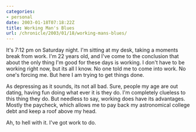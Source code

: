```yaml
--- 
categories:
- personal
date: 2003-01-18T07:18:22Z
title: Working Man's Blues
url: /chronicle/2003/01/18/working-mans-blues/
---
```


It's 7:12 pm on Saturday night.  I'm sitting at my desk, taking a moments break from work.  I'm 22 years old, and I've come to the conclusion that about the only thing I'm good for these days is working.  I don't have to be working right now, but its all I know.  No one told me to come into work.  No one's forcing me.  But here I am trying to get things done.  

As depressing as it sounds, its not all bad.  Sure, people my age are out dating, having fun doing what ever it is they do.  I'm completely clueless to this thing they do.  But needless to say, working does have its advantages.  Mostly the paycheck, which allows me to pay back my astronomical college debt and keep a roof above my head.

Ah, to hell with it.  I've got work to do.

